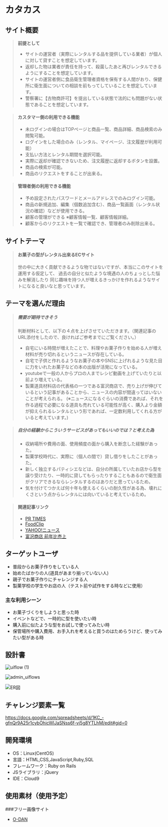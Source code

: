 # カタカス

## サイト概要
>**前提として**
>- サイトの運営者（実際にレンタルする品を提供している業者）が個人に対して貸すことを想定しています。
>- 返却した物は業者が責任を持って、殺菌したあと再びレンタルできるようにすることを想定しています。
>- サイトの運営者側に食品衛生管理者資格を保有する人間がおり、保健所に衛生面についての相談を前もってしていることを想定しています。
>- 警察署に【古物商許可】を提出している状態で法的にも問題がない状態であることを想定しています。

>#### **カスタマー側の利用できる機能**
>- 未ログインの場合はTOPページと商品一覧、商品詳細、商品検索のみ閲覧可能。
>- ログインをした場合のみ（レンタル、マイページ、注文履歴が利用可能）
>- 支払い方法とレンタル期間を選択可能。
>- 実際に返却が確認できないため、注文履歴に返却するボタンを設置。
>- 商品の検索が可能。
>- 商品のリクエストをすることが出来る。

>#### **管理者側の利用できる機能**
>- 予め設定されたパスワードとメールアドレスでのみログイン可能。
>- 商品の新規追加、編集（個数追加含む）、商品一覧画面（レンタル状況の確認）などが使用できる。
>- 顧客の管理ができる ※顧客情報一覧、顧客情報詳細。
>- 顧客からのリクエストを一覧で確認でき、管理者のみ削除出来る。

## サイトテーマ
>#### **お菓子の型がレンタル出来るECサイト**
> 世の中に大きく貢献できるような物ではないですが、本当にこのサイトを運用する仮定して、
> 過去の自分と似たような境遇の人のちょっとした悩みを解消したり
> 同じ趣味を持つ人が増えるきっかけを作れるようなサイトになると良いなと思っています。


## テーマを選んだ理由
>##### **需要が期待できそう**
>判断材料として、以下の４点を上げさせていただきます。（関連記事のURL添付をしたので、良ければご参考までにご覧ください。）
>- 自宅にいる時間が増えたことで、料理やお菓子作りを始める人が増え材料が売り切れるというニュースが存在している。
>- 自宅で子供と作れるようなお菓子の本やSNSに上げれるような見た目に力をいれたお菓子などの本の出版が活発になっている。
>- youtubeで一般の人からプロの人までレシピ動画を上げていたりと以前より増えている。
>- 製菓道具材料店の代表格の一つである富沢商店で、売り上げが伸びているという記事があることから、ニュースの内容が間違ってはいないことが考えられる。
 (※ニュースになるぐらいの消費であれば、それを作る過程で必要になる道具も売れている可能性が高く、購入より金額が抑えられるレンタルという形であれば、一定数利用してくれる方がいると考えています。)




>##### **自分の経験からこういうサービスがあってもいいのでは？と考えた為**
>- 収納場所や費用の面、使用頻度の面から購入を断念した経験があった。
>- 製菓学校時代に、実際に（個人の間で）貸し借りをしたことがあった。
>- 新しく独立するパティシエなどは、自分の所属していたお店から型を譲り受けたり、一時的に貸してもらったりすることもあるので衛生面がクリアできるならレンタルするのはありだと思っているため。
>- 気を付けてつかえば何十年も使えるくらいの耐久性がある為、壊れにくさという点からレンタルには向いていると考えているため。

>#### 関連記事リンク
>- [PR TIMES](https://prtimes.jp/main/html/rd/p/000000191.000018991.html)
>- [FoodClip](https://foodclip.cookpad.com/5078/)
>- [YAHOO!ニュース](https://news.yahoo.co.jp/articles/0d30e8b4ad0fa71292cb6765bd10f4414d66cbc4)
>- [富沢商店 前年比売上](https://tomiz.com/information/detail/1389)


## ターゲットユーザ
- 普段からお菓子作りをしている人
- 始めたばかりの人(道具があまり揃っていない人)
- 親子でお菓子作りにチャレンジする人
- 製菓学校の学生やお店の人（テスト前や試作をする時などに使用）

### 主な利用シーン
- お菓子づくりをしようと思った時
- イベントなどで、一時的に型を使いたい時
- 購入前に似たような型をお試しで使ってみたい時
- 保管場所や購入費用、お手入れを考えると買うのはためらうけど、使ってみたい型がある時

## 設計書
![uiflow (1)](https://user-images.githubusercontent.com/81722681/127006916-34da967b-92d1-4357-8dd2-a1764a164483.png)

![admin_uiflows](https://user-images.githubusercontent.com/81722681/127004438-eece6920-4e2d-44e0-bdcd-a6f97392c412.png)

![ER図](https://user-images.githubusercontent.com/81722681/127004584-8f09718f-438f-42e5-92a3-405b9bf53471.png)


## チャレンジ要素一覧
https://docs.google.com/spreadsheets/d/1KC_-gfnQr9A25r1cybOhicWlJaSNss6f-vj5g8YTLhM/edit#gid=0


## 開発環境
- OS：Linux(CentOS)
- 言語：HTML,CSS,JavaScript,Ruby,SQL
- フレームワーク：Ruby on Rails
- JSライブラリ：jQuery
- IDE：Cloud9

## 使用素材（使用予定）
###フリー画像サイト
- [O-DAN](https://o-dan.net/ja/)